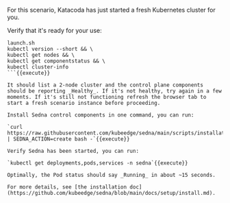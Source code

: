For this scenario, Katacoda has just started a fresh Kubernetes cluster for you. 

Verify that it's ready for your use:
```
launch.sh
kubectl version --short && \
kubectl get nodes && \
kubectl get componentstatus && \
kubectl cluster-info
```{{execute}}

It should list a 2-node cluster and the control plane components should be reporting _Healthy_. If it's not healthy, try again in a few moments. If it's still not functioning refresh the browser tab to start a fresh scenario instance before proceeding.

Install Sedna control components in one command, you can run:
  
`curl https://raw.githubusercontent.com/kubeedge/sedna/main/scripts/installation/install.sh | SEDNA_ACTION=create bash -`{{execute}}

Verify Sedna has been started, you can run:
  
`kubectl get deployments,pods,services -n sedna`{{execute}}

Optimally, the Pod status should say _Running_ in about ~15 seconds.

For more details, see [the installation doc](https://github.com/kubeedge/sedna/blob/main/docs/setup/install.md).

